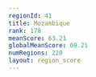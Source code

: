 ```yaml
---
regionId: 41
title: Mozambique
rank: 178
meanScore: 63.21
globalMeanScore: 69.21
numRegions: 220
layout: region_score
---
```

